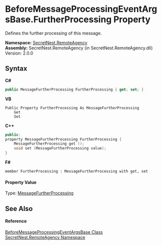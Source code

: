 # BeforeMessageProcessingEventArgsBase.FurtherProcessing Property 
 

Defines the further processing of this message.

**Namespace:**&nbsp;<a href="N_SecretNest_RemoteAgency">SecretNest.RemoteAgency</a><br />**Assembly:**&nbsp;SecretNest.RemoteAgency (in SecretNest.RemoteAgency.dll) Version: 2.0.0

## Syntax

**C#**<br />
``` C#
public MessageFurtherProcessing FurtherProcessing { get; set; }
```

**VB**<br />
``` VB
Public Property FurtherProcessing As MessageFurtherProcessing
	Get
	Set
```

**C++**<br />
``` C++
public:
property MessageFurtherProcessing FurtherProcessing {
	MessageFurtherProcessing get ();
	void set (MessageFurtherProcessing value);
}
```

**F#**<br />
``` F#
member FurtherProcessing : MessageFurtherProcessing with get, set

```


#### Property Value
Type: <a href="T_SecretNest_RemoteAgency_MessageFurtherProcessing">MessageFurtherProcessing</a>

## See Also


#### Reference
<a href="T_SecretNest_RemoteAgency_BeforeMessageProcessingEventArgsBase">BeforeMessageProcessingEventArgsBase Class</a><br /><a href="N_SecretNest_RemoteAgency">SecretNest.RemoteAgency Namespace</a><br />